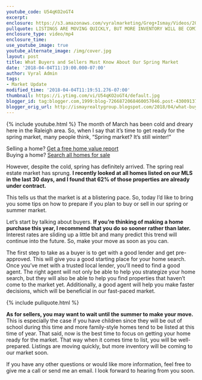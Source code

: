 ```yaml
---
youtube_code: U54qKO2oGT4
excerpt:
enclosure: https://s3.amazonaws.com/vyralmarketing/Greg+Ismay/Videos/2018/Your+Spring+Market+Update+-+Raleigh+Real+Estate+Agent.mp4
pullquote: LISTINGS ARE MOVING QUICKLY, BUT MORE INVENTORY WILL BE COMING TO OUR MARKET SOON.
enclosure_type: video/mp4
enclosure_time:
use_youtube_image: true
youtube_alternate_image: /img/cover.jpg
layout: post
title: What Buyers and Sellers Must Know About Our Spring Market
date: '2018-04-04T11:19:00.000-07:00'
author: Vyral Admin
tags:
- Market Update
modified_time: '2018-04-04T11:19:51.276-07:00'
thumbnail: https://i.ytimg.com/vi/U54qKO2oGT4/default.jpg
blogger_id: tag:blogger.com,1999:blog-7266872068460057046.post-4300913705668858154
blogger_orig_url: http://ismayrealtygroup.blogspot.com/2018/04/what-buyers-and-sellers-must-know-about.html
---
```

{% include youtube.html %}
The month of March has been cold and dreary here in the Raleigh area. So, when I say that it’s time to get ready for the spring market, many people think, “Spring market? It’s still winter!”

<div class="post-cta">
Selling a home? <a href="" target="_blank">Get a free home value report</a><br>
Buying a home? <a href="" target="_blank">Search all homes for sale</a>
</div>

However, despite the cold, spring has definitely arrived. The spring real estate market has sprung. **I recently looked at all homes listed on our MLS in the last 30 days, and I found that 62% of those properties are already under contract.**

This tells us that the market is at a blistering pace. So, today I’d like to bring you some tips on how to prepare if you plan to buy or sell in our spring or summer market.  

Let’s start by talking about buyers. **If you’re thinking of making a home purchase this year, I recommend that you do so sooner rather than later.** Interest rates are sliding up a little bit and many predict this trend will continue into the future. So, make your move as soon as you can.

The first step to take as a buyer is to get with a good lender and get pre-approved. This will give you a good starting place for your home search. Once you’ve met with a trusted local lender, you’ll need to find a good agent. The right agent will not only be able to help you strategize your home search, but they will also be able to help you find properties that haven’t come to the market yet. Additionally, a good agent will help you make faster decisions, which will be beneficial in our fast-paced market.

{% include pullquote.html %}

**As for sellers, you may want to wait until the summer to make your move.** This is especially the case if you have children since they will be out of school during this time and more family-style homes tend to be listed at this time of year. That said, now is the best time to focus on getting your home ready for the market. That way when it comes time to list, you will be well-prepared. Listings are moving quickly, but more inventory will be coming to our market soon.

If you have any other questions or would like more information, feel free to give me a call or send me an email. I look forward to hearing from you soon.
